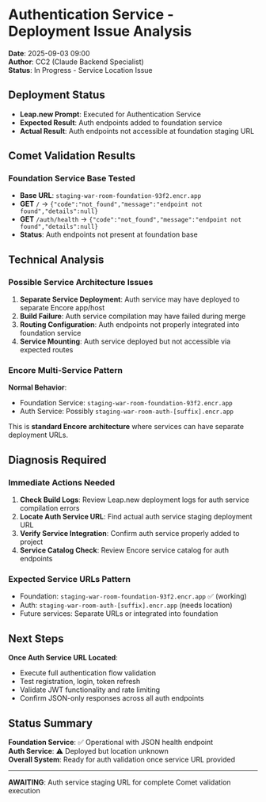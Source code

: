 # Authentication Service - Deployment Issue Analysis
**Date**: 2025-09-03 09:00  
**Author**: CC2 (Claude Backend Specialist)  
**Status**: In Progress - Service Location Issue  

## Deployment Status
- **Leap.new Prompt**: Executed for Authentication Service
- **Expected Result**: Auth endpoints added to foundation service
- **Actual Result**: Auth endpoints not accessible at foundation staging URL

## Comet Validation Results

### Foundation Service Base Tested
- **Base URL**: `staging-war-room-foundation-93f2.encr.app`
- **GET** `/` → `{"code":"not_found","message":"endpoint not found","details":null}`
- **GET** `/auth/health` → `{"code":"not_found","message":"endpoint not found","details":null}`
- **Status**: Auth endpoints not present at foundation base

## Technical Analysis

### Possible Service Architecture Issues
1. **Separate Service Deployment**: Auth service may have deployed to separate Encore app/host
2. **Build Failure**: Auth service compilation may have failed during merge
3. **Routing Configuration**: Auth endpoints not properly integrated into foundation service
4. **Service Mounting**: Auth service deployed but not accessible via expected routes

### Encore Multi-Service Pattern
**Normal Behavior**: 
- Foundation Service: `staging-war-room-foundation-93f2.encr.app`
- Auth Service: Possibly `staging-war-room-auth-[suffix].encr.app`

This is **standard Encore architecture** where services can have separate deployment URLs.

## Diagnosis Required

### Immediate Actions Needed
1. **Check Build Logs**: Review Leap.new deployment logs for auth service compilation errors
2. **Locate Auth Service URL**: Find actual auth service staging deployment URL
3. **Verify Service Integration**: Confirm auth service properly added to project
4. **Service Catalog Check**: Review Encore service catalog for auth endpoints

### Expected Service URLs Pattern
- Foundation: `staging-war-room-foundation-93f2.encr.app` ✅ (working)
- Auth: `staging-war-room-auth-[suffix].encr.app` (needs location)
- Future services: Separate URLs or integrated into foundation

## Next Steps

**Once Auth Service URL Located**:
- Execute full authentication flow validation
- Test registration, login, token refresh
- Validate JWT functionality and rate limiting
- Confirm JSON-only responses across all auth endpoints

## Status Summary

**Foundation Service**: ✅ Operational with JSON health endpoint  
**Auth Service**: ⚠️ Deployed but location unknown  
**Overall System**: Ready for auth validation once service URL provided

---

**AWAITING**: Auth service staging URL for complete Comet validation execution